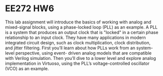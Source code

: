 # EE272 HW6

This lab assignment will introduce the basics of working with analog and mixed-signal blocks, using a phase-locked loop (PLL) as an example. A PLL is a system that produces an output clock that is "locked" in a certain phase relationship to an input clock. They have many applications in modern integrated circuit design, such as clock multiplication, clock distribution, and jitter filtering.  First you’ll learn about how PLLs work from an system-level perspective, using event- driven analog models that are compatible with Verilog simulation. Then you’ll dive to a lower level and explore analog implementation in Virtuoso, using the PLL’s voltage-controlled oscillator (VCO) as an example.